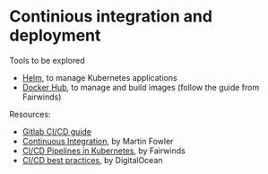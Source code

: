 # Continious integration and deployment


Tools to be explored
- [Helm](https://helm.sh), to manage Kubernetes applications
- [Docker Hub](https://hub.docker.com), to manage and build images (follow the guide from Fairwinds)

Resources:
- [Gitlab CI/CD guide](https://docs.gitlab.com/ee/ci/introduction/)
- [Continuous Integration](https://martinfowler.com/articles/continuousIntegration.html), by Martin Fowler
- [CI/CD Pipelines in Kubernetes](https://www.fairwinds.com/blog/best-practices-for-implementing-ci-cd-pipelines-in-kubernetes), by Fairwinds
- [CI/CD best practices](https://www.digitalocean.com/community/tutorials/an-introduction-to-ci-cd-best-practices), by DigitalOcean
